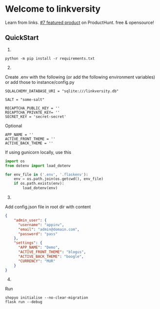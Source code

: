 # Welcome to linkversity

Learn from links. [#7 featured product](https://www.producthunt.com/products/contriblearn#contriblearn) on ProductHunt. free & opensource!

## QuickStart


1.

```
python -m pip install -r requirements.txt
```

2.

Create .env with the following (or add the following environment variables) or add those to instance/config.py

```.env
SQLALCHEMY_DATABASE_URI = "sqlite:///linkversity.db"

SALT = "some-salt"

RECAPTCHA_PUBLIC_KEY = ''
RECAPTCHA_PRIVATE_KEY= ''
SECRET_KEY = 'secret-secret'
```

Optional

```
APP_NAME = ''
ACTIVE_FRONT_THEME = ''
ACTIVE_BACK_THEME = ''
```

If using gunicorn locally, use this

```py
import os
from dotenv import load_dotenv

for env_file in ('.env', '.flaskenv'):
    env = os.path.join(os.getcwd(), env_file)
    if os.path.exists(env):
        load_dotenv(env)
```

3.

Add config.json file in root dir with content

```json
{
    "admin_user": {
      "username": "appinv",
      "email": "admin@domain.com",
      "password": "pass"
    },
    "settings": {
      "APP_NAME": "Demo",
      "ACTIVE_FRONT_THEME": "blogus",
      "ACTIVE_BACK_THEME": "boogle",
      "CURRENCY": "MUR"
    }
}
```

4.

Run

```
shopyo initialise --no-clear-migration
flask run --debug
```
